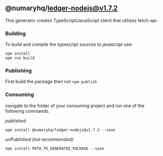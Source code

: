 ## @numaryhq/ledger-nodejs@v1.7.2

This generator creates TypeScript/JavaScript client that utilizes fetch-api.

### Building

To build and compile the typescript sources to javascript use:
```
npm install
npm run build
```

### Publishing

First build the package then run ```npm publish```

### Consuming

navigate to the folder of your consuming project and run one of the following commands.

_published:_

```
npm install @numaryhq/ledger-nodejs@v1.7.2 --save
```

_unPublished (not recommended):_

```
npm install PATH_TO_GENERATED_PACKAGE --save
